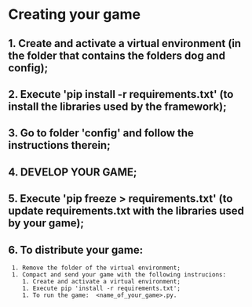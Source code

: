 # Creating your game

## 1. Create and activate a virtual environment (in the folder that contains the folders dog and config);

## 2. Execute 'pip install -r requirements.txt' (to install the libraries used by the framework);

## 3. Go to folder 'config' and follow the instructions therein;

## 4. DEVELOP YOUR GAME;

## 5. Execute 'pip freeze > requirements.txt' (to update requirements.txt with the libraries used by your game);

## 6. To distribute your game:

	 1. Remove the folder of the virtual environment;
	 1. Compact and send your game with the following instrucions:
		1. Create and activate a virtual environment;
		1. Execute pip 'install -r requirements.txt';
		1. To run the game:  <name_of_your_game>.py.